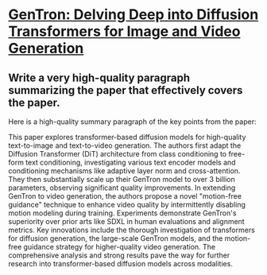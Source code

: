 # [GenTron: Delving Deep into Diffusion Transformers for Image and Video   Generation](https://arxiv.org/abs/2312.04557)

## Write a very high-quality paragraph summarizing the paper that effectively covers the paper.

 Here is a high-quality summary paragraph of the key points from the paper:

This paper explores transformer-based diffusion models for high-quality text-to-image and text-to-video generation. The authors first adapt the Diffusion Transformer (DiT) architecture from class conditioning to free-form text conditioning, investigating various text encoder models and conditioning mechanisms like adaptive layer norm and cross-attention. They then substantially scale up their GenTron model to over 3 billion parameters, observing significant quality improvements. In extending GenTron to video generation, the authors propose a novel "motion-free guidance" technique to enhance video quality by intermittently disabling motion modeling during training. Experiments demonstrate GenTron's superiority over prior arts like SDXL in human evaluations and alignment metrics. Key innovations include the thorough investigation of transformers for diffusion generation, the large-scale GenTron models, and the motion-free guidance strategy for higher-quality video generation. The comprehensive analysis and strong results pave the way for further research into transformer-based diffusion models across modalities.

